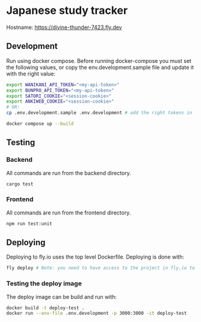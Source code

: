 # Japanese study tracker

Hostname: https://divine-thunder-7423.fly.dev

## Development

Run using docker compose. Before running docker-compose you must set the following values, or copy the env.development.sample file and update it with the right value:
```bash
export WANIKANI_API_TOKEN="<my-api-token>"
export BUNPRO_API_TOKEN="<my-api-token>"
export SATORI_COOKIE="<session-cookie>"
export ANKIWEB_COOKIE="<session-cookie>"
# OR:
cp .env.development.sample .env.development # add the right tokens in
```

```bash
docker compose up --build
```

## Testing
### Backend

All commands are run from the backend directory.

```bash
cargo test
```

### Frontend
All commands are run from the frontend directory.

```bash
npm run test:unit
```

## Deploying

Deploying to fly.io uses the top level Dockerfile. Deploying is done with:
```bash
fly deploy # Note: you need to have access to the project in fly.io to deploy
```

### Testing the deploy image
The deploy image can be build and run with:
```bash
docker build -t deploy-test .
docker run --env-file .env.development -p 3000:3000 -it deploy-test
```